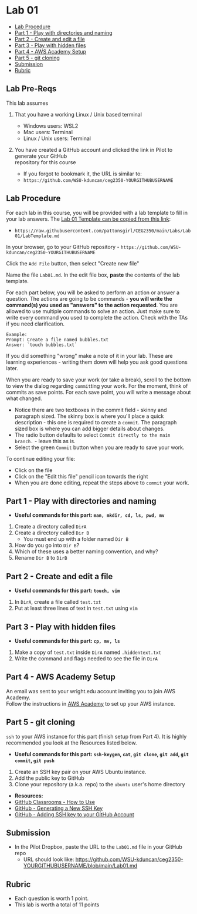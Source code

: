 # Lab 01

- [Lab Procedure](#Lab-Procedure)
- [Part 1 - Play with directories and naming](#Part-1---Play-with-directories-and-naming)
- [Part 2 - Create and edit a file](#Part-2---Create-and-edit-a-file)
- [Part 3 - Play with hidden files](#Part-3---Play-with-hidden-files)
- [Part 4 - AWS Academy Setup](#Part-1---AWS-Academy-Setup)
- [Part 5 - git cloning](#Part-2---git-cloning)
- [Submission](#Submission)
- [Rubric](#Rubric)

## Lab Pre-Reqs

This lab assumes

1. That you have a working Linux / Unix based terminal

   - Windows users: WSL2
   - Mac users: Terminal
   - Linux / Unix users: Terminal

2. You have created a GitHub account and clicked the link in Pilot to generate your GitHub  
   repository for this course

   - If you forgot to bookmark it, the URL is similar to:
   - `https://github.com/WSU-kduncan/ceg2350-YOURGITHUBUSERNAME`

## Lab Procedure

For each lab in this course, you will be provided with a lab template to fill in your lab answers. The [Lab 01 Template can be copied from this link](https://raw.githubusercontent.com/pattonsgirl/CEG2350/main/Labs/Lab01/LabTemplate.md):

- `https://raw.githubusercontent.com/pattonsgirl/CEG2350/main/Labs/Lab01/LabTemplate.md`

In your browser, go to your GitHub repository - `https://github.com/WSU-kduncan/ceg2350-YOURGITHUBUSERNAME`

Click the `Add File` button, then select "Create new file"

Name the file `Lab01.md`. In the edit file box, **paste** the contents of the lab template.

For each part below, you will be asked to perform an action or answer a question. The actions are going to be commands - **you will write the command(s) you used as "answers" to the action requested**. You are allowed to use multiple commands to solve an action. Just make sure to write every command you used to complete the action. Check with the TAs if you need clarification.

```
Example:
Prompt: Create a file named bubbles.txt
Answer: `touch bubbles.txt`
```

If you did something "wrong" make a note of it in your lab. These are learning experiences - writing them down will help you ask good questions later.

When you are ready to save your work (or take a break), scroll to the bottom to view the dialog regarding `commit`ting your work. For the moment, think of commits as save points. For each save point, you will write a message about what changed.

- Notice there are two textboxes in the commit field - skinny and paragraph sized. The skinny box is where you'll place a quick description - this one is required to create a `commit`. The paragraph sized box is where you can add bigger details about changes.
- The radio button defaults to select `Commit directly to the main branch.` - leave this as is.
- Select the green `Commit` button when you are ready to save your work.

To continue editing your file:

- Click on the file
- Click on the "Edit this file" pencil icon towards the right
- When you are done editing, repeat the steps above to `commit` your work.

## Part 1 - Play with directories and naming

- **Useful commands for this part: `man, mkdir, cd, ls, pwd, mv`**

1. Create a directory called `DirA`
2. Create a directory called `Dir B`
   - You must end up with a folder named `Dir B`
3. How do you go into `Dir B`?
4. Which of these uses a better naming convention, and why?
5. Rename `Dir B` to `DirB`

## Part 2 - Create and edit a file

- **Useful commands for this part: `touch, vim`**

1. In `DirA`, create a file called `test.txt`
2. Put at least three lines of text in `test.txt` using `vim`

## Part 3 - Play with hidden files

- **Useful commands for this part: `cp, mv, ls`**

1. Make a copy of `test.txt` inside `DirA` named `.hiddentext.txt`
2. Write the command and flags needed to see the file in `DirA`

## Part 4 - AWS Academy Setup

An email was sent to your wright.edu account inviting you to join AWS Academy.  
Follow the instructions in [AWS Academy](../../AWSAcademySetup.md) to set up your AWS instance.

## Part 5 - git cloning

`ssh` to your AWS instance for this part (finish setup from Part 4). It is highly recommended you look at the Resources listed below.

- **Useful commands for this part: `ssh-keygen`, `cat`, `git clone`, `git add`, `git commit`, `git push`**

1. Create an SSH key pair on your AWS Ubuntu instance.
2. Add the public key to GitHub
3. Clone your repository (a.k.a. repo) to the `ubuntu` user's home directory

- **Resources:**
- [GitHub Classrooms - How to Use](../../GitHubSetup.md)
- [GitHub - Generating a New SSH Key](https://docs.github.com/en/enterprise-server@3.3/authentication/connecting-to-github-with-ssh/generating-a-new-ssh-key-and-adding-it-to-the-ssh-agent)
- [GitHub - Adding SSH key to your GitHub Account](https://docs.github.com/en/enterprise-server@3.0/authentication/connecting-to-github-with-ssh/adding-a-new-ssh-key-to-your-github-account)

## Submission

- In the Pilot Dropbox, paste the URL to the `Lab01.md` file in your GitHub repo
  - URL should look like: https://github.com/WSU-kduncan/ceg2350-YOURGITHUBUSERNAME/blob/main/Lab01.md

## Rubric

- Each question is worth 1 point.
- This lab is worth a total of 11 points
